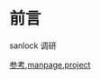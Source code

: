 # 前言
sanlock 调研

[参考](https://www.ibm.com/developerworks/cn/linux/1404_zhouzs_sanlock/index.html),[manpage](https://linux.die.net/man/8/sanlock),[project](https://pagure.io/sanlock)

